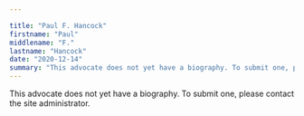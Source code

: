 ```yaml
---

title: "Paul F. Hancock"
firstname: "Paul"
middlename: "F."
lastname: "Hancock"
date: "2020-12-14"
summary: "This advocate does not yet have a biography. To submit one, please contact the site administrator."
---
```

This advocate does not yet have a biography. To submit one, please contact the site administrator.

